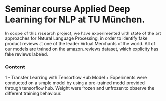 #  Seminar course Applied Deep Learning for NLP at TU München.

In scope of this research project, we have experimented with state of the art approaches for Natural Language Processing, in order to identify fake product reviews at one of the leader Virtual Merchants of the world. All of our models are trained on the amazon_reviews dataset, which explicity has fake reviews labeled.

### Content

1 - Transfer Learning with Tensorflow Hub Model
    + Experiments were conducted on a simple model by using a pre-trained model provided through tensorflow hub. Weight were frozen and unfrozen to observe the different training behaviour.
    
